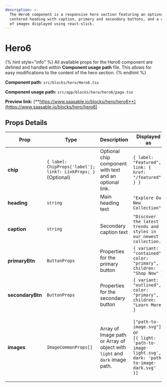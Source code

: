 ```yaml
---
description: >-
  The Hero6 component is a responsive hero section featuring an optional chip, a
  centered heading with caption, primary and secondary buttons, and a carousel
  of images displayed using react-slick.
---
```


# Hero6

{% hint style="info" %}
All available props for the Hero6 component are defined and handled within **Component usage path** file. This allows for easy modifications to the content of the hero section.
{% endhint %}

**Component path**: `src/blocks/hero/Hero6.tsx`

**Component usage path:**  `src/app/blocks/hero/hero6/page.tsx`

**Preview link:** [**https://www.saasable.io/blocks/hero/hero6**](https://www.saasable.io/blocks/hero/hero6)

## Props Details

| Prop             | Type                                                          | Description                                                                                                 | Displayed as                                                                                                                             |
| ---------------- | ------------------------------------------------------------- | ----------------------------------------------------------------------------------------------------------- | ---------------------------------------------------------------------------------------------------------------------------------------- |
| **chip**         | `{ label: ChipProps['label']; link?: LinkProps; }` (Optional) | Optional chip component with text and an optional link.                                                     | `{ label: "Featured", link: { href: "/featured" } }`                                                                                     |
| **heading**      | `string`                                                      | Main heading text                                                                                           | `"Explore Our New Collection"`                                                                                                           |
| **caption**      | `string`                                                      | Secondary caption text                                                                                      | `"Discover the latest trends and styles in our newest collection."`                                                                      |
| **primaryBtn**   | `ButtonProps`                                                 | Properties for the primary button                                                                           | `{ variant: "contained", color: "primary", children: "Shop Now" }`                                                                       |
| **secondaryBtn** | `ButtonProps`                                                 | Properties for the secondary button                                                                         | `{ variant: "outlined", color: "primary", children: "Learn More" }`                                                                      |
| **images**       | `ImageCommonProps[]`                                          | <p>Array of<br>Image path or Array  of object with <code>light</code> and <code>dark</code> image path.</p> | <p><code>["path-to-image.svg"]</code><br> or <br><code>[{ light: 'path-to-image-light.svg', dark: 'path-to-image-dark.svg' }]</code></p> |
